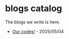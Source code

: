 # blogs catalog

The blogs we write is here.

- [Our codes!](./20250504-ourCodes!.html) - 2025/05/04
